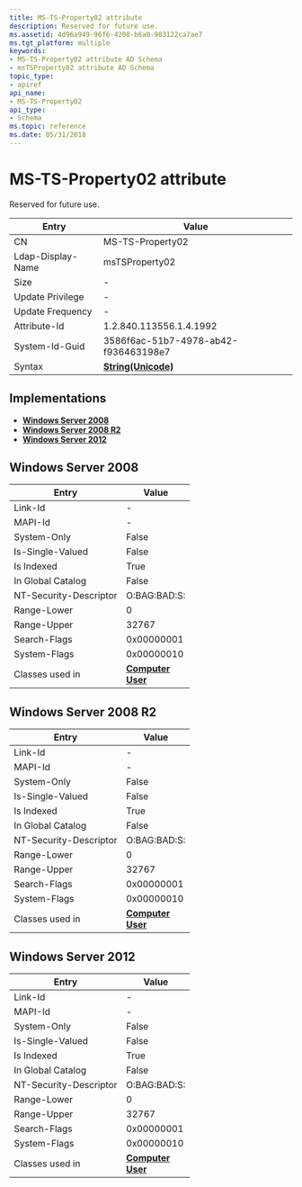 ```yaml
---
title: MS-TS-Property02 attribute
description: Reserved for future use.
ms.assetid: 4d96a949-96f6-4208-b6a0-903122ca7ae7
ms.tgt_platform: multiple
keywords:
- MS-TS-Property02 attribute AD Schema
- msTSProperty02 attribute AD Schema
topic_type:
- apiref
api_name:
- MS-TS-Property02
api_type:
- Schema
ms.topic: reference
ms.date: 05/31/2018
---
```


# MS-TS-Property02 attribute

Reserved for future use.



| Entry | Value |
|-------------------|---------------------------------------------|
| CN                | MS-TS-Property02                            |
| Ldap-Display-Name | msTSProperty02                              |
| Size              | \-                                          |
| Update Privilege  | \-                                          |
| Update Frequency  | \-                                          |
| Attribute-Id      | 1.2.840.113556.1.4.1992                     |
| System-Id-Guid    | 3586f6ac-51b7-4978-ab42-f936463198e7        |
| Syntax            | [**String(Unicode)**](s-string-unicode.md) |



## Implementations

-   [**Windows Server 2008**](#windows-server-2008)
-   [**Windows Server 2008 R2**](#windows-server-2008-r2)
-   [**Windows Server 2012**](#windows-server-2012)

## Windows Server 2008



| Entry | Value |
|------------------------|-----------------------------------------------------------------------------|
| Link-Id                | \-                                                                          |
| MAPI-Id                | \-                                                                          |
| System-Only            | False                                                                       |
| Is-Single-Valued       | False                                                                       |
| Is Indexed             | True                                                                        |
| In Global Catalog      | False                                                                       |
| NT-Security-Descriptor | O:BAG:BAD:S:                                                                |
| Range-Lower            | 0                                                                           |
| Range-Upper            | 32767                                                                       |
| Search-Flags           | 0x00000001                                                                  |
| System-Flags           | 0x00000010                                                                  |
| Classes used in        | [**Computer**](c-computer.md)<br/> [**User**](c-user.md)<br/> |



## Windows Server 2008 R2



| Entry | Value |
|------------------------|-----------------------------------------------------------------------------|
| Link-Id                | \-                                                                          |
| MAPI-Id                | \-                                                                          |
| System-Only            | False                                                                       |
| Is-Single-Valued       | False                                                                       |
| Is Indexed             | True                                                                        |
| In Global Catalog      | False                                                                       |
| NT-Security-Descriptor | O:BAG:BAD:S:                                                                |
| Range-Lower            | 0                                                                           |
| Range-Upper            | 32767                                                                       |
| Search-Flags           | 0x00000001                                                                  |
| System-Flags           | 0x00000010                                                                  |
| Classes used in        | [**Computer**](c-computer.md)<br/> [**User**](c-user.md)<br/> |



## Windows Server 2012



| Entry | Value |
|------------------------|-----------------------------------------------------------------------------|
| Link-Id                | \-                                                                          |
| MAPI-Id                | \-                                                                          |
| System-Only            | False                                                                       |
| Is-Single-Valued       | False                                                                       |
| Is Indexed             | True                                                                        |
| In Global Catalog      | False                                                                       |
| NT-Security-Descriptor | O:BAG:BAD:S:                                                                |
| Range-Lower            | 0                                                                           |
| Range-Upper            | 32767                                                                       |
| Search-Flags           | 0x00000001                                                                  |
| System-Flags           | 0x00000010                                                                  |
| Classes used in        | [**Computer**](c-computer.md)<br/> [**User**](c-user.md)<br/> |



 

 






